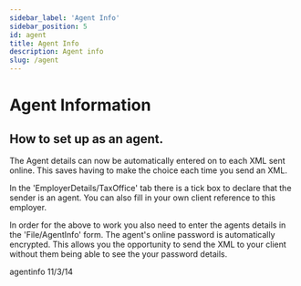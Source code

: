```yaml
---
sidebar_label: 'Agent Info'
sidebar_position: 5
id: agent
title: Agent Info
description: Agent info
slug: /agent
---
```


# Agent Information

## How to set up as an agent.
The Agent details can now be automatically entered on to each XML sent online. This saves having to make the choice each time you send an XML.

In the 'EmployerDetails/TaxOffice' tab there is a tick box to declare that the sender is an agent. You can also fill in your own client reference to this employer.

In order for the above to work you also need to enter the agents details in the 'File/AgentInfo' form.
The agent's online password is automatically encrypted. This allows you the opportunity to send the XML to your client without them being able to see the your password details.



 

agentinfo 11/3/14